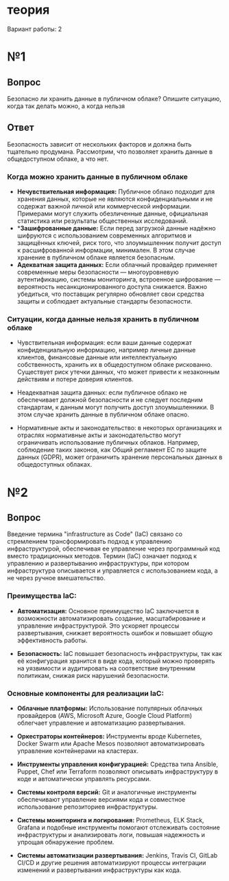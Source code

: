 # теория

Вариант работы: 2

# №1

## Вопрос

Безопасно ли хранить данные в публичном облаке? Опишите ситуацию, когда так делать можно, а когда нельзя

## Ответ

Безопасность зависит от нескольких факторов и должна быть тщательно продумана. Рассмотрим, что позволяет хранить данные в общедоступном облаке, а что нет.

### Когда можно хранить данные в публичном облаке

* **Нечувствительная информация:** Публичное облако подходит для хранения данных, которые не являются конфиденциальными и не содержат важной личной или коммерческой информации. Примерами могут служить обезличенные данные, официальная статистика или результаты общественных исследований.
* ***Зашифрованные данные:** Если перед загрузкой данные надёжно шифруются с использованием современных алгоритмов и защищённых ключей, риск того, что злоумышленник получит доступ к расшифрованной информации, минимален. В этом случае хранение в публичном облаке является безопасным.
* **Адекватная защита данных:** Если облачный провайдер применяет современные меры безопасности — многоуровневую аутентификацию, системы мониторинга, встроенное шифрование — вероятность несанкционированного доступа снижается. Важно убедиться, что поставщик регулярно обновляет свои средства защиты и соблюдает актуальные стандарты безопасности.

### Ситуации, когда данные нельзя хранить в публичном облаке

* Чувствительная информация: если ваши данные содержат конфиденциальную информацию, например личные данные клиентов, финансовые данные или интеллектуальную собственность, хранить их в общедоступном облаке рискованно. Существует риск утечки данных, что может привести к незаконным действиям и потере доверия клиентов.

* Неадекватная защита данных: если публичное облако не обеспечивает должной безопасности и не следует последним стандартам, к данным могут получить доступ злоумышленники. В этом случае хранить данные в публичном облаке опасно.

* Нормативные акты и законодательство: в некоторых организациях и отраслях нормативные акты и законодательство могут ограничивать использование публичных облаков. Например, соблюдение таких законов, как Общий регламент ЕС по защите данных (GDPR), может ограничить хранение персональных данных в общедоступных облаках.

# №2

## Вопрос

Введение термина "infrastructure as Code" (IaC) связано со стремлением трансформировать подход к управлению инфраструктурой, обеспечивая ее управление через программный код вместо традиционных методов. Термин (IaC) означает подход к управлению и развертыванию инфраструктуры, при котором инфраструктура описывается и управляется с использованием кода, а не через ручное вмешательство.

### Преимущества IaC:

* **Автоматизация:** Основное преимущество IaC заключается в возможности автоматизировать создание, масштабирование и управление инфраструктурой. Это ускоряет процессы развертывания, снижает вероятность ошибок и повышает общую эффективность работы.

* **Безопасность:** IaC повышает безопасность инфраструктуры, так как её конфигурация хранится в виде кода, который можно проверять на уязвимости и аудитировать на соответствие внутренним политикам, снижая риск нарушений безопасности.

### Основные компоненты для реализации IaC:

* **Облачные платформы:** Использование популярных облачных провайдеров (AWS, Microsoft Azure, Google Cloud Platform) облегчает управление и автоматизацию развертывания.

* **Оркестраторы контейнеров:** Инструменты вроде Kubernetes, Docker Swarm или Apache Mesos позволяют автоматизировать управление контейнерами на кластерах.

* **Инструменты управления конфигурацией:** Средства типа Ansible, Puppet, Chef или Terraform позволяют описывать инфраструктуру в коде и автоматически управлять ресурсами.

* **Системы контроля версий:** Git и аналогичные инструменты обеспечивают управление версиями кода и совместное использование репозиториев инфраструктуры.

* **Системы мониторинга и логирования:** Prometheus, ELK Stack, Grafana и подобные инструменты помогают отслеживать состояние инфраструктуры и анализировать логи, повышая надежность и упрощая обнаружение проблем.

* **Системы автоматизации развертывания:** Jenkins, Travis CI, GitLab CI/CD и другие решения автоматизируют процессы интеграции изменений и развертывания инфраструктуры как кода.
